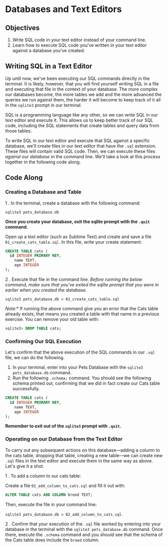 # Databases and Text Editors

## Objectives

1. Write SQL code in your text editor instead of your command line. 
2. Learn how to execute SQL code you've written in your text editor against a database you've created. 

## Writing SQL in a Text Editor

Up until now, we've been executing our SQL commands directly in the terminal. It is likely, however, that you will find yourself writing SQL in a file and executing that file in the context of your database. The more complex our databases become, the more tables we add and the more advanced the queries we run against them, the harder it will become to keep track of it all in the `sqlite3` prompt in our terminal. 

SQL is a programming language like any other, so we can write SQL in our text editor and execute it. This allows us to keep better track of our SQL code, including the SQL statements that create tables and query data from those tables. 

To write SQL in our text editor and execute that SQL against a specific database, we'll create files in our text editor that have the `.sql` extension. These files will contain valid SQL code. Then, we can execute these files *against our database* in the command line. We'll take a look at this process together in the following code along. 

## Code Along

### Creating a Database and Table

1 . In the terminal, create a database with the following command: 

`sqlite3 pets_database.db`

**Once you create your database, exit the sqlite prompt with the `.quit` command.**

Open up a text editor (such as Sublime Text) and create and save a file `01_create_cats_table.sql`. In this file, write your create statement:

```sql
CREATE TABLE cats (
  id INTEGER PRIMARY KEY,
    name TEXT, 
    age INTEGER
);
```

2 . Execute that file in the command line. *Before running the below command, make sure that you've exited the sqlite prompt that you were in earlier when you created the database.* 

`sqlite3 pets_database.db < 01_create_cats_table.sql`

*Note:** If running the above command give you an error that the Cats table already exists, that means you created a table with that name in a previous exercise. You can remove your old table with:

```sql
sqlite3> DROP TABLE cats;
```

### Confirming Our SQL Execution 

Let's confirm that the above execution of the SQL commands in our `.sql` file, we can do the following. 

1. In your terminal, enter into your Pets Database with the `sqlite3 pets_database.db` command. 
2. Run the following `.schema;` command. You should see the following schema printed out, confirming that we did in fact create our Cats table successfully. 

```sql
CREATE TABLE cats (
  id INTEGER PRIMARY KEY,
    name TEXT, 
    age INTEGER
);
```

**Remember to exit out of the `sqlite3` prompt with `.quit`.** 

### Operating on our Database from the Text Editor

To carry out any subsequent actions on this database––adding a column to the cats table, dropping that table, creating a new table––we can create new `.sql` files in the text editor and execute them in the same way as above. Let's give it a shot. 

1 . To add a column to our cats table:

Create a file `02_add_column_to_cats.sql` and fill it out with:

```sql
ALTER TABLE cats ADD COLUMN breed TEXT;
```

Then, execute the file in your command line:

`sqlite3 pets_database.db < 02_add_column_to_cats.sql`. 

2 . Confirm that your execution of the `.sql` file worked by entering into your database in the terminal with the `sqlite3 pets_database.db` command. Once there, execute the `.schema` command and you should see that the schema of the Cats table does include the `breed` column. 
